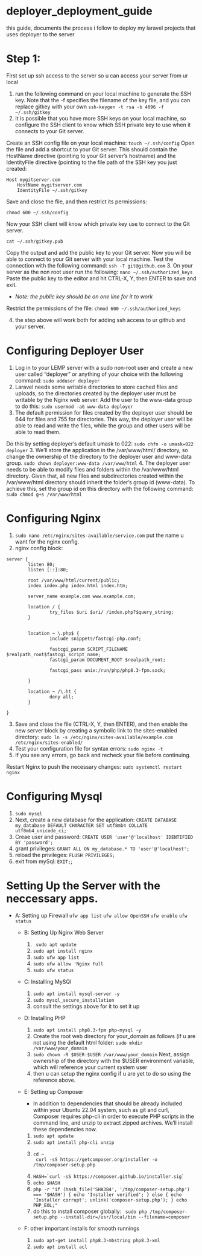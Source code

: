 # deployer_deployment_guide
this guide, documents the process i follow to deploy my laravel projects that uses deployer to the server


# Step 1:
First set up ssh access to the server so u can access your server from ur local
1. run the following command on your local machine to generate the SSH key. Note that the -f specifies the filename of the key file, and you can replace gitkey with your own
``` ssh-keygen -t rsa -b 4096 -f  ~/.ssh/gitkey ```
2. It is possible that you have more SSH keys on your local machine, so configure the SSH client to know which SSH private key to use when it connects to your Git server.

Create an SSH config file on your local machine: ``` touch ~/.ssh/config ```
Open the file and add a shortcut to your Git server. This should contain the HostName directive (pointing to your Git server’s hostname) and the IdentityFile directive (pointing to the file path of the SSH key you just created:
```
Host mygitserver.com
    HostName mygitserver.com
    IdentityFile ~/.ssh/gitkey
```
Save and close the file, and then restrict its permissions:
```
chmod 600 ~/.ssh/config
```
Now your SSH client will know which private key use to connect to the Git server.

```
cat ~/.ssh/gitkey.pub
```
Copy the output and add the public key to your Git server.
Now you will be able to connect to your Git server with your local machine. Test the connection with the following command:
```ssh -T git@github.com```
3. On your server as the non root user run the following:
``` nano ~/.ssh/authorized_keys ```
Paste the public key to the editor and hit CTRL-X, Y, then ENTER to save and exit.
- *Note: the public key should be on one line for it to work*

Restrict the permissions of the file:
```chmod 600 ~/.ssh/authorized_keys ```

 4. the step above will work both for adding ssh access to ur github and your server.

# Configuring Deployer User

1. Log in to your LEMP server with a sudo non-root user and create a new user called “deployer” or anything of your choice with the following command: ```sudo adduser deployer ```
2. Laravel needs some writable directories to store cached files and uploads, so the directories created by the deployer user must be writable by the Nginx web server. Add the user to the www-data group to do this: ``` sudo usermod -aG www-data deployer ```
3. The default permission for files created by the deployer user should be 644 for files and 755 for directories. This way, the deployer user will be able to read and write the files, while the group and other users will be able to read them.

Do this by setting deployer’s default umask to 022: ``` sudo chfn -o umask=022 deployer ```
3. We’ll store the application in the /var/www/html/ directory, so change the ownership of the directory to the deployer user and www-data group.
``` sudo chown deployer:www-data /var/www/html ```
4. The deployer user needs to be able to modify files and folders within the /var/www/html directory. Given that, all new files and subdirectories created within the /var/www/html directory should inherit the folder’s group id (www-data). To achieve this, set the group id on this directory with the following command: ``` sudo chmod g+s /var/www/html ```

# Configuring Nginx

1. ``` sudo nano /etc/nginx/sites-available/service.com ``` put the name u want for the nginx config.
2. nginx config block:
```
server {
        listen 80;
        listen [::]:80;

        root /var/www/html/current/public;
        index index.php index.html index.htm;

        server_name example.com www.example.com;

        location / {
                try_files $uri $uri/ /index.php?$query_string;
        }


        location ~ \.php$ {
                include snippets/fastcgi-php.conf;

                fastcgi_param SCRIPT_FILENAME $realpath_root$fastcgi_script_name;
                fastcgi_param DOCUMENT_ROOT $realpath_root;

                fastcgi_pass unix:/run/php/php8.3-fpm.sock;

        }

        location ~ /\.ht {
                deny all;
        }

}
```

3. Save and close the file (CTRL-X, Y, then ENTER), and then enable the new server block by creating a symbolic link to the sites-enabled directory: ``` sudo ln -s /etc/nginx/sites-available/example.com /etc/nginx/sites-enabled/ ```
4. Test your configuration file for syntax errors: ``` sudo nginx -t ```
5. If you see any errors, go back and recheck your file before continuing.

Restart Nginx to push the necessary changes: ``` sudo systemctl restart nginx ```

# Configuring Mysql
1. ``` sudo mysql ```
2. Next, create a new database for the application: ``` CREATE DATABASE my_database DEFAULT CHARACTER SET utf8mb4 COLLATE utf8mb4_unicode_ci; ```
3. Creae user and password: ``` CREATE USER 'user'@'localhost' IDENTIFIED BY 'password'; ```
4. grant privileges: ``` GRANT ALL ON my_database.* TO 'user'@'localhost'; ```
5. reload the privileges: ``` FLUSH PRIVILEGES; ```
6. exit from mySql: ``` EXIT; ```;


# Setting Up the Server with the neccessary apps.

- A: Setting up Firewall
  ``` ufw app list ```
  ``` ufw allow OpenSSH ```
  ``` ufw enable ```
  ``` ufw status ```

  - B: Setting Up Nginx Web Server
    1. ``` sudo apt update```
    2. ``` sudo apt install nginx ```
    3. ``` sudo ufw app list ```
    4. ``` sudo ufw allow 'Nginx Full ```
    5. ``` sudo ufw status ```
   
  - C: Installing MySQl
    1. ``` sudo apt install mysql-server -y ```
    2. ``` sudo mysql_secure_installation ```
    3. consult the settings above for it to set it up
   
  - D: Installing PHP
      1. ```sudo apt install php8.3-fpm php-mysql -y```
      2. Create the root web directory for your_domain as follows (if u are not using the default html folder: ``` sudo mkdir /var/www/your_domain ```
      3. ``` sudo chown -R $USER:$USER /var/www/your_domain ``` Next, assign ownership of the directory with the $USER environment variable, which will reference your current system user
      4. then u can setup the nginx config if u are yet to do so using the reference above.
   
  - E: Setting up Composer
    - In addition to dependencies that should be already included within your Ubuntu 22.04 system, such as git and curl, Composer requires php-cli in order to execute PHP scripts in the command line, and unzip to extract zipped archives. We’ll install these dependencies now.
    1. ``` sudo apt update ```
    2. ``` sudo apt install php-cli unzip ```
    3. ```
       cd ~
        curl -sS https://getcomposer.org/installer -o /tmp/composer-setup.php
       ```
    4. ``` HASH=`curl -sS https://composer.github.io/installer.sig` ```
    5. ``` echo $HASH ```
    6.  ``` php -r "if (hash_file('SHA384', '/tmp/composer-setup.php') === '$HASH') { echo 'Installer verified'; } else { echo 'Installer corrupt'; unlink('composer-setup.php'); } echo PHP_EOL;" ```
    7.  do this to install composer globally: ``` sudo php /tmp/composer-setup.php --install-dir=/usr/local/bin --filename=composer```

  - F: other important installs for smooth runnings
      1. ``` sudo apt-get install php8.3-mbstring php8.3-xml ```
      2. ``` sudo apt install acl  ```
